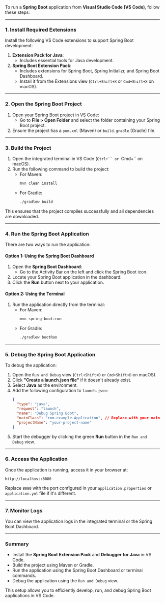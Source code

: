 To run a **Spring Boot** application from **Visual Studio Code (VS Code)**, follow these steps:

---

### **1. Install Required Extensions**
Install the following VS Code extensions to support Spring Boot development:
1. **Extension Pack for Java**:
   - Includes essential tools for Java development.
2. **Spring Boot Extension Pack**:
   - Includes extensions for Spring Boot, Spring Initializr, and Spring Boot Dashboard.
   - Install it from the Extensions view (`Ctrl+Shift+X` or `Cmd+Shift+X` on macOS).
---

### **2. Open the Spring Boot Project**
1. Open your Spring Boot project in VS Code:
   - Go to **File > Open Folder** and select the folder containing your Spring Boot project.
2. Ensure the project has a `pom.xml` (Maven) or `build.gradle` (Gradle) file.

---

### **3. Build the Project**
1. Open the integrated terminal in VS Code (`Ctrl+`` or `Cmd+`` on macOS).
2. Run the following command to build the project:
   - For Maven:
     ```bash
     mvn clean install
     ```
   - For Gradle:
     ```bash
     ./gradlew build
     ```

This ensures that the project compiles successfully and all dependencies are downloaded.

---

### **4. Run the Spring Boot Application**
There are two ways to run the application:

#### **Option 1: Using the Spring Boot Dashboard**
1. Open the **Spring Boot Dashboard**:
   - Go to the Activity Bar on the left and click the Spring Boot icon.
2. Locate your Spring Boot application in the dashboard.
3. Click the **Run** button next to your application.

#### **Option 2: Using the Terminal**
1. Run the application directly from the terminal:
   - For Maven:
     ```bash
     mvn spring-boot:run
     ```
   - For Gradle:
     ```bash
     ./gradlew bootRun
     ```

---

### **5. Debug the Spring Boot Application**
To debug the application:
1. Open the `Run and Debug` view (`Ctrl+Shift+D` or `Cmd+Shift+D` on macOS).
2. Click **"Create a launch.json file"** if it doesn't already exist.
3. Select **Java** as the environment.
4. Add the following configuration to `launch.json`:
   ```json
   {
     "type": "java",
     "request": "launch",
     "name": "Debug Spring Boot",
     "mainClass": "com.example.Application", // Replace with your main class
     "projectName": "your-project-name"
   }
   ```
5. Start the debugger by clicking the green **Run** button in the `Run and Debug` view.

---

### **6. Access the Application**
Once the application is running, access it in your browser at:
```plaintext
http://localhost:8080
```
Replace `8080` with the port configured in your `application.properties` or `application.yml` file if it's different.

---

### **7. Monitor Logs**
You can view the application logs in the integrated terminal or the Spring Boot Dashboard.

---

### Summary
- Install the **Spring Boot Extension Pack** and **Debugger for Java** in VS Code.
- Build the project using Maven or Gradle.
- Run the application using the Spring Boot Dashboard or terminal commands.
- Debug the application using the `Run and Debug` view.

This setup allows you to efficiently develop, run, and debug Spring Boot applications in VS Code.